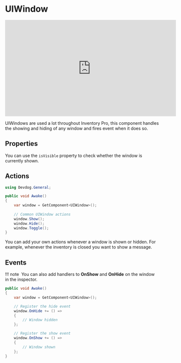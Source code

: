 # UIWindow

<iframe width="560" height="315" src="https://www.youtube.com/embed/sSy7s3cEnBQ" frameborder="0" allow="autoplay; encrypted-media" allowfullscreen></iframe>

UIWindows are used a lot throughout Inventory Pro, this component handles the showing and hiding of any window and fires event when it does so.

## Properties

You can use the `isVisible` property to check whether the window is currently shown.

## Actions

```csharp
using Devdog.General;

public void Awake()
{
    var window = GetComponent<UIWindow>();
    
    // Common UIWindow actions 
    window.Show();
    window.Hide();
    window.Toggle();
}

```

You can add your own actions whenever a window is shown or hidden. For example, whenever the inventory is closed you want to show a message.

## Events

!!! note
​    You can also add handlers to **OnShow** and **OnHide** on the window in the inspector. 

```csharp
public void Awake()
{
    var window = GetComponent<UIWindow>();

    // Register the hide event
    window.OnHide += () =>
    {
        // Window hidden
    };

    // Register the show event
    window.OnShow += () =>
    {
        // Window shown
    };
}
```